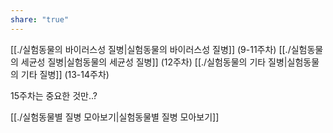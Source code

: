 ```yaml
---
share: "true"
---
```


[[./실험동물의 바이러스성 질병|실험동물의 바이러스성 질병]] (9-11주차)
[[./실험동물의 세균성 질병|실험동물의 세균성 질병]] (12주차)
[[./실험동물의 기타 질병|실험동물의 기타 질병]] (13-14주차)

15주차는 중요한 것만..?

[[./실험동물별 질병 모아보기|실험동물별 질병 모아보기]]

